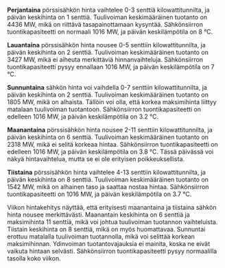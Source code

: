 **Perjantaina** pörssisähkön hinta vaihtelee 0-3 senttiä kilowattitunnilta, ja päivän keskihinta on 1 senttiä. Tuulivoiman keskimääräinen tuotanto on 4436 MW, mikä on riittävä tasapainottamaan kysyntää. Sähkönsiirron tuontikapasiteetti on normaali 1016 MW, ja päivän keskilämpötila on 8 °C.

**Lauantaina** pörssisähkön hinta nousee 0-5 senttiin kilowattitunnilta, ja päivän keskihinta on 2 senttiä. Tuulivoiman keskimääräinen tuotanto on 3427 MW, mikä ei aiheuta merkittäviä hinnanvaihteluja. Sähkönsiirron tuontikapasiteetti pysyy ennallaan 1016 MW, ja päivän keskilämpötila on 7 °C.

**Sunnuntaina** sähkön hinta voi vaihdella 0-7 senttiin kilowattitunnilta, ja päivän keskihinta on 2 senttiä. Tuulivoiman keskimääräinen tuotanto on 1805 MW, mikä on alhaista. Tällöin voi olla, että korkea maksimihinta liittyy matalaan tuulivoiman tuotantoon. Sähkönsiirron tuontikapasiteetti on edelleen 1016 MW, ja päivän keskilämpötila on 3.2 °C.

**Maanantaina** pörssisähkön hinta nousee 2-11 senttiin kilowattitunnilta, ja päivän keskihinta on 6 senttiä. Tuulivoiman keskimääräinen tuotanto on 2318 MW, mikä ei selitä korkeaa hintaa. Sähkönsiirron tuontikapasiteetti on edelleen 1016 MW, ja päivän keskilämpötila on 3.8 °C. Tässä päivässä voi näkyä hintavaihtelua, mutta se ei ole erityisen poikkeuksellista.

**Tiistaina** pörssisähkön hinta vaihtelee 4-13 senttiin kilowattitunnilta, ja päivän keskihinta on 8 senttiä. Tuulivoiman keskimääräinen tuotanto on 1542 MW, mikä on alhainen taso ja saattaa nostaa hintaa. Sähkönsiirron tuontikapasiteetti on 1016 MW, ja päivän keskilämpötila on 3.7 °C.

Viikon hintakehitys näyttää, että erityisesti maanantaina ja tiistaina sähkön hinta nousee merkittävästi. Maanantain keskihinta on 6 senttiä ja maksimihinta 11 senttiä, mikä voi johtua tuulivoiman tuotannon vaihteluista. Tiistain keskihinta on 8 senttiä, mikä on myös huomattavaa. Sunnuntai erottuu matalalla tuulivoiman tuotannolla, mikä voi selittää korkean maksimihinnan. Ydinvoiman tuotantovajauksia ei mainita, koska ne eivät vaikuta hintaan selvästi. Sähkönsiirron tuontikapasiteetti pysyy normaalilla tasolla koko viikon.
